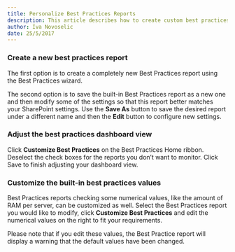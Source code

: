 ```yaml
---
title: Personalize Best Practices Reports
description: This article describes how to create custom best practices reports in SPDocKit.
author: Iva Novoselic
date: 25/5/2017  
---
```

### Create a new best practices report

The first option is to create a completely new Best Practices report using the Best Practices wizard.

The second option is to save the built-in Best Practices report as a new one and then modify some of the settings so that this report better matches your SharePoint settings. Use the __Save As__ button to save the desired report under a different name and then the __Edit__ button to configure new settings.

### Adjust the best practices dashboard view
Click __Customize Best Practices__ on the Best Practices Home ribbon. Deselect the check boxes for the reports you don’t want to monitor. Click Save to finish adjusting your dashboard view.

### Customize the built-in best practices values
Best Practices reports checking some numerical values, like the amount of RAM per server, can be customized as well. Select the Best Practices report you would like to modify, click __Customize Best Practices__ and edit the numerical values on the right to fit your requirements. 

Please note that if you edit these values, the Best Practice report will display a warning that the default values have been changed.



